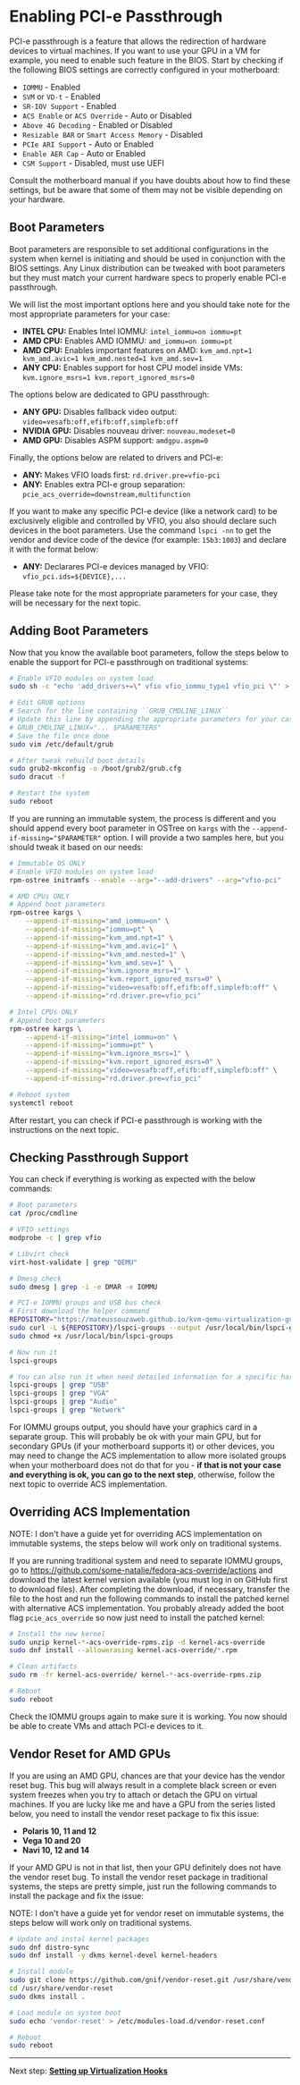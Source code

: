 # Enabling PCI-e Passthrough

PCI-e passthrough is a feature that allows the redirection of hardware devices to virtual machines. If you want to use your GPU in a VM for example, you need to enable such feature in the BIOS. Start by checking if the following BIOS settings are correctly configured in your motherboard:

- ``IOMMU`` - Enabled
- ``SVM`` or ``VD-t`` - Enabled
- ``SR-IOV Support`` - Enabled
- ``ACS Enable`` or ``ACS Override`` - Auto or Disabled
- ``Above 4G Decoding`` - Enabled or Disabled
- ``Resizable BAR`` or ``Smart Access Memory`` - Disabled 
- ``PCIe ARI Support`` - Auto or Enabled
- ``Enable AER Cap`` - Auto or Enabled
- ``CSM Support`` - Disabled, must use UEFI

Consult the motherboard manual if you have doubts about how to find these settings, but be aware that some of them may not be visible depending on your hardware.

## Boot Parameters

Boot parameters are responsible to set additional configurations in the system when kernel is initiating and should be used in conjunction with the BIOS settings. Any Linux distribution can be tweaked with boot parameters but they must match your current hardware specs to properly enable PCI-e passthrough. 

We will list the most important options here and you should take note for the most appropriate parameters for your case:

- **INTEL CPU:** Enables Intel IOMMU: ``intel_iommu=on iommu=pt``
- **AMD CPU:** Enables AMD IOMMU: ``amd_iommu=on iommu=pt``
- **AMD CPU:** Enables important features on AMD: ``kvm_amd.npt=1 kvm_amd.avic=1 kvm_amd.nested=1 kvm_amd.sev=1``
- **ANY CPU:** Enables support for host CPU model inside VMs: ``kvm.ignore_msrs=1 kvm.report_ignored_msrs=0``

The options below are dedicated to GPU passthrough:

- **ANY GPU:** Disables fallback video output: ``video=vesafb:off,efifb:off,simplefb:off``
- **NVIDIA GPU:** Disables nouveau driver: ``nouveau.modeset=0``
- **AMD GPU:** Disables ASPM support: ``amdgpu.aspm=0``

Finally, the options below are related to drivers and PCI-e:

- **ANY:** Makes VFIO loads first: ``rd.driver.pre=vfio-pci``
- **ANY:** Enables extra PCI-e group separation: ``pcie_acs_override=downstream,multifunction``

If you want to make any specific PCI-e device (like a network card) to be exclusively eligible and controlled by VFIO, you also should declare such devices in the boot parameters. Use the command ``lspci -nn`` to get the vendor and device code of the device (for example: ``15b3:1003``) and declare it with the format below:

- **ANY:** Declarares PCI-e devices managed by VFIO: ``vfio_pci.ids=${DEVICE},...``

Please take note for the most appropriate parameters for your case, they will be necessary for the next topic.

## Adding Boot Parameters

Now that you know the available boot parameters, follow the steps below to enable the support for PCI-e passthrough on traditional systems:

```bash
# Enable VFIO modules on system load
sudo sh -c "echo 'add_drivers+=\" vfio vfio_iommu_type1 vfio_pci \"' > /etc/dracut.conf.d/vfio.conf"

# Edit GRUB options
# Search for the line containing ``GRUB_CMDLINE_LINUX``
# Update this line by appending the appropriate parameters for your case
# GRUB_CMDLINE_LINUX="... $PARAMETERS"
# Save the file once done
sudo vim /etc/default/grub

# After tweak rebuild boot details
sudo grub2-mkconfig -o /boot/grub2/grub.cfg
sudo dracut -f

# Restart the system
sudo reboot
```

If you are running an immutable system, the process is different and you should append every boot parameter in OSTree on ``kargs`` with the ``--append-if-missing="$PARAMETER"`` option. I will provide a two samples here, but you should tweak it based on our needs:

```bash
# Immutable OS ONLY
# Enable VFIO modules on system load
rpm-ostree initramfs --enable --arg="--add-drivers" --arg="vfio-pci"

# AMD CPUs ONLY
# Append boot parameters
rpm-ostree kargs \
    --append-if-missing="amd_iommu=on" \
    --append-if-missing="iommu=pt" \
    --append-if-missing="kvm_amd.npt=1" \
    --append-if-missing="kvm_amd.avic=1" \
    --append-if-missing="kvm_amd.nested=1" \
    --append-if-missing="kvm_amd.sev=1" \
    --append-if-missing="kvm.ignore_msrs=1" \
    --append-if-missing="kvm.report_ignored_msrs=0" \
    --append-if-missing="video=vesafb:off,efifb:off,simplefb:off" \
    --append-if-missing="rd.driver.pre=vfio_pci"

# Intel CPUs ONLY
# Append boot parameters
rpm-ostree kargs \
    --append-if-missing="intel_iommu=on" \
    --append-if-missing="iommu=pt" \
    --append-if-missing="kvm.ignore_msrs=1" \
    --append-if-missing="kvm.report_ignored_msrs=0" \
    --append-if-missing="video=vesafb:off,efifb:off,simplefb:off" \
    --append-if-missing="rd.driver.pre=vfio_pci"

# Reboot system
systemctl reboot
```

After restart, you can check if PCI-e passthrough is working with the instructions on the next topic.

## Checking Passthrough Support 

You can check if everything is working as expected with the below commands:

```bash
# Boot parameters
cat /proc/cmdline

# VFIO settings
modprobe -c | grep vfio

# Libvirt check
virt-host-validate | grep "QEMU"

# Dmesg check
sudo dmesg | grep -i -e DMAR -e IOMMU

# PCI-e IOMMU groups and USB bus check
# First download the helper command
REPOSITORY="https://mateussouzaweb.github.io/kvm-qemu-virtualization-guide/Scripts/bin"
sudo curl -L ${REPOSITORY}/lspci-groups --output /usr/local/bin/lspci-groups
sudo chmod +x /usr/local/bin/lspci-groups

# Now run it
lspci-groups

# You can also run it when need detailed information for a specific hardware type
lspci-groups | grep "USB"
lspci-groups | grep "VGA"
lspci-groups | grep "Audio"
lspci-groups | grep "Network"
```

For IOMMU groups output, you should have your graphics card in a separate group. This will probably be ok with your main GPU, but for secondary GPUs (if your motherboard supports it) or other devices, you may need to change the ACS implementation to allow more isolated groups when your motherboard does not do that for you - **if that is not your case and everything is ok, you can go to the next step**, otherwise, follow the next topic to override ACS implementation.

## Overriding ACS Implementation

NOTE: I don't have a guide yet for overriding ACS implementation on immutable systems, the steps below will work only on traditional systems.

If you are running traditional system and need to separate IOMMU groups, go to <https://github.com/some-natalie/fedora-acs-override/actions> and download the latest kernel version available (you must log in on GitHub first to download files). After completing the download, if necessary, transfer the file to the host and run the following commands to install the patched kernel with alternative ACS implementation. You probably already added the boot flag ``pcie_acs_override`` so now just need to install the patched kernel:

```bash
# Install the new kernel
sudo unzip kernel-*-acs-override-rpms.zip -d kernel-acs-override
sudo dnf install --allowerasing kernel-acs-override/*.rpm

# Clean artifacts
sudo rm -fr kernel-acs-override/ kernel-*-acs-override-rpms.zip

# Reboot
sudo reboot
```

Check the IOMMU groups again to make sure it is working. You now should be able to create VMs and attach PCI-e devices to it.

## Vendor Reset for AMD GPUs

If you are using an AMD GPU, chances are that your device has the vendor reset bug. This bug will always result in a complete black screen or even system freezes when you try to attach or detach the GPU on virtual machines. If you are lucky like me and have a GPU from the series listed below, you need to install the vendor reset package to fix this issue:

- **Polaris 10, 11 and 12**
- **Vega 10 and 20**
- **Navi 10, 12 and 14**

If your AMD GPU is not in that list, then your GPU definitely does not have the vendor reset bug. To install the vendor reset package in traditional systems, the steps are pretty simple, just run the following commands to install the package and fix the issue:

NOTE: I don't have a guide yet for vendor reset on immutable systems, the steps below will work only on traditional systems.

```bash
# Update and instal kernel packages
sudo dnf distro-sync
sudo dnf install -y dkms kernel-devel kernel-headers

# Install module
sudo git clone https://github.com/gnif/vendor-reset.git /usr/share/vendor-reset;
cd /usr/share/vendor-reset
sudo dkms install .

# Load module on system boot
sudo echo 'vendor-reset' > /etc/modules-load.d/vendor-reset.conf

# Reboot
sudo reboot
```

----

Next step: **[Setting up Virtualization Hooks](03%20-%20Virtualization%20Hooks.md)**